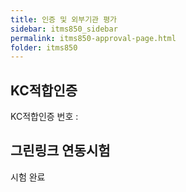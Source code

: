 ```yaml
---
title: 인증 및 외부기관 평가
sidebar: itms850_sidebar
permalink: itms850-approval-page.html
folder: itms850
---
```


## KC적합인증

KC적합인증 번호 : 

## 그린링크 연동시험

시험 완료